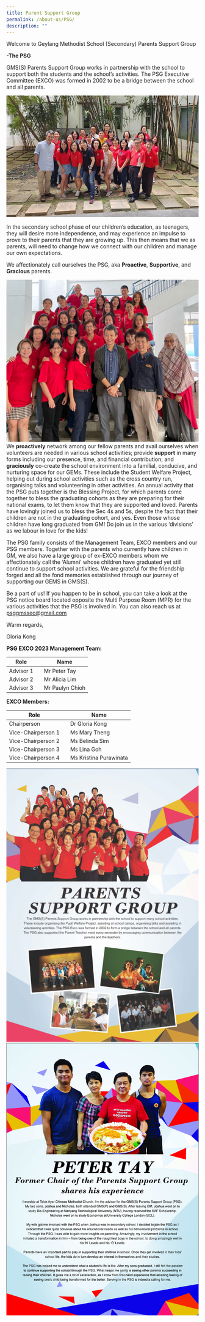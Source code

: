 ```yaml
---
title: Parent Support Group
permalink: /about-us/PSG/
description: ""
---
```

Welcome to Geylang Methodist School (Secondary) Parents Support Group
 
**-The PSG**

GMS(S) Parents Support Group works in partnership with the school to support both the students and the school’s activities. The PSG Executive Committee (EXCO) was formed in 2002 to be a bridge between the school and all parents.

![](/images/PSG1.jpg)

In the secondary school phase of our children’s education, as teenagers, they will desire more independence, and may experience an impulse to prove to their parents that they are growing up. This then means that we as parents, will need to change how we connect with our children and manage our own expectations.


We affectionately call ourselves the PSG, aka **Proactive**, **Supportive**, and **Gracious** parents.



![](/images/PSG2.jpg)We **proactively** network among our fellow parents and avail ourselves when volunteers are needed in various school activities; provide **support** in many forms including our presence, time, and financial contribution; and **graciously** co-create the school environment into a familial, conducive, and nurturing space for our GEMs. These include the Student Welfare Project, helping out during school activities such as the cross country run, organising talks and volunteering in other activities. An annual activity that the PSG puts together is the Blessing Project, for which parents come together to bless the graduating cohorts as they are preparing for their national exams, to let them know that they are supported and loved. Parents have lovingly joined us to bless the Sec 4s and 5s, despite the fact that their children are not in the graduating cohort, and yes. Even those whose children have long graduated from GM! Do join us in the various ‘divisions’ as we labour in love for the kids!

The PSG family consists of the Management Team, EXCO members and our PSG members. Together with the parents who currently have children in GM, we also have a large group of ex-EXCO members whom we affectionately call the ‘Alumni’ whose children have graduated yet still continue to support school activities. We are grateful for the friendship forged and all the fond memories established through our journey of supporting our GEMS in GMS(S).

Be a part of us! If you happen to be in school, you can take a look at the PSG notice board located opposite the Multi Purpose Room (MPR) for the various activities that the PSG is involved in. You can also reach us at [psggmssec@gmail.com](mailto:psggmssec@gmail.com)  

Warm regards,

Gloria Kong




**PSG EXCO 2023 Management Team:**


|    Role       |  | Name |
| -------- | -------- | -------- |
| Advisor 1     |      | Mr Peter Tay     |
| Advisor 2     |      | Mr Alicia Lim     |
| Advisor 3     |      | Mr Paulyn Chioh     |

**EXCO Members:**


| Role |  | Name |
| -------- | -------- | -------- |
| Chairperson     |      | Dr Gloria Kong     |
| Vice-Chairperson 1     |      | Ms Mary Theng     |
| Vice-Chairperson 2     |      | Ms Belinda Sim     |
| Vice-Chairperson 3     |      | Ms Lina Goh     |
| Vice-Chairperson 4     |      | Ms Kristina Purawinata     |

![](/images/GMSS_A3-Posters_Our-Partners_ver2_Page_2-2.jpg)
![](/images/GMSS_A3-Posters_Our-Partners_ver2_Page_1.jpg)